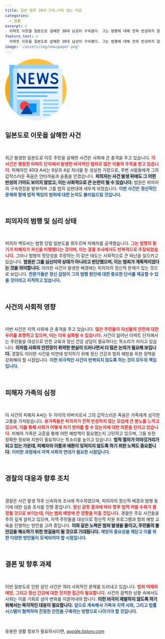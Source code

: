 ```yaml
---
title: 일본 범죄 30대 구속…사죄 없는 마음
categories:
  - 법률
excerpt: >
  아파트 이웃을 일본도로 살해한 30대 남성이 구속됐다. 그는 범행에 대해 전혀 반성하지 않고 중국 스파이를 처단했다는 충격 발언을 남겼다. 범죄의 배경과 정신상태가 궁금증을 자아낸다.
feature_text: >
  아파트 이웃을 일본도로 살해한 30대 남성이 구속됐다. 그는 범행에 대해 전혀 반성하지 않고 중국 스파이를 처단했다는 충격 발언을 남겼다. 범죄의 배경과 정신상태가 궁금증을 자아낸다.
image: '/assets/img/newspaper.png'
---
```


<p><img src="/assets/img/newspaper.png" alt="kimp 속보" /></p>

<h2 data-ke-size="size26">일본도로 이웃을 살해한 사건</h2>

<p data-ke-size="size16">&nbsp;</p>

<p>최근 발생한 일본도로 이웃 주민을 살해한 사건은 사회에 큰 충격을 주고 있습니다. <b><span style="color: #ee2323;">이 사건은 평범한 아파트 단지에서 발생한 비극적인 범죄로 많은 이들의 주목을 받고 있습니다.</span></b> 피해자인 40대 A씨는 9살과 4살 자녀를 둔 성실한 가장으로, 주변 사람들에게 그의 갑작스러운 죽음은 안타까움과 슬픔을 안겼습니다. <b><span style="background-color: #21538527;">피의자는 사건 발생 뒤에도 그 어떤 반성의 기미도 보이지 않았고, 이는 사회적으로 큰 논란이 될 수 있습니다.</span></b> 법원은 피의자의 구속영장을 발부하며 그를 법의 심판대에 세우게 되었습니다. <b><span style="color: #1a5490;">이번 사건은 정신적인 문제와 함께 법적 책임의 범위에 대한 논의도 불러일으킬 것입니다.</span></b></p>

<p data-ke-size="size16">&nbsp;</p>

<h2 data-ke-size="size26">피의자의 범행 및 심리 상태</h2>

<p data-ke-size="size16">&nbsp;</p>

<p>피의자 백모씨는 범행 당일 일본도를 휘두르며 피해자를 공격했습니다. <b><span style="color: #ee2323;">그는 범행의 동기가 피해자가 자신을 미행했다는 것이며, 이는 경찰 조사에서도 반복적으로 주장되었습니다.</span></b> 그러나 범행의 정당성을 주장하는 이 같은 태도는 사회적으로 큰 비난을 일으키고 있습니다. <b><span style="background-color: #21538527;">법원은 그를 심신미약 상태가 아니라고 판단했으며, 이는 범죄가 계획적이었다는 것을 의미합니다.</span></b> 이러한 사건이 발생한 배경에는 피의자의 정신적 문제가 있는 것으로 보입니다. <b><span style="color: #1a5490;">전문가들은 정신 감정이 그의 범행 원인에 대한 중요한 단서를 제공할 수 있을 것이라고 지적하고 있습니다.</span></b></p>

<p data-ke-size="size16">&nbsp;</p>

<h2 data-ke-size="size26">사건의 사회적 영향</h2>

<p data-ke-size="size16">&nbsp;</p>

<p>이번 사건은 지역 사회에 큰 충격을 주고 있습니다. <b><span style="color: #ee2323;">많은 주민들이 자신들의 안전에 대한 우려를 표명하고 있으며, 이는 더욱 심화될 수 있습니다.</span></b> 사건이 일어난 아파트 단지에서는 주민들을 대상으로 안전 교육과 정신 건강 상담이 필요하다는 목소리가 커지고 있습니다. <b><span style="background-color: #21538527;">이처럼 사회의 안전망이 취약한 현실이 드러나면서 더 많은 논의가 필요해 보입니다.</span></b> 경찰도 이러한 사건을 미연에 방지하기 위해 정신 건강과 범죄 예방을 위한 정책을 강화해야 할 시점입니다. <b><span style="color: #1a5490;">이런 비극적인 사건이 반복되지 않도록 하는 것이 모두의 책임입니다.</span></b></p>

<p data-ke-size="size16">&nbsp;</p>

<h2 data-ke-size="size26">피해자 가족의 심정</h2>

<p data-ke-size="size16">&nbsp;</p>

<p>이 사건의 피해자 A씨는 두 아이의 아버지로서 그의 갑작스러운 죽음은 가족에게 심각한 고통을 가져왔습니다. <b><span style="color: #ee2323;">유가족들은 피의자가 전혀 반성하지 않는 모습에 큰 분노를 느끼고 있으며, 이를 통해 사회가 어떻게 자기 방어를 할 수 있는지에 대한 의문을 던지고 있습니다.</span></b> 피해자 가족은 교훈을 통해 어떤 예방책이 필요했는지 고민하고 있으며, 그들 또한 정확한 정보와 지원이 필요하다는 목소리를 높이고 있습니다. <b><span style="background-color: #21538527;">법적 절차가 이야깃거리가 되고 있는 가운데, 피해자의 이름과 애환이 잊혀지지 않도록 하기 위한 노력도 중요합니다.</span></b> <b><span style="color: #1a5490;">이러한 과정에서 지역 사회의 연대가 필요한 시점입니다.</span></b></p>

<p data-ke-size="size16">&nbsp;</p>

<h2 data-ke-size="size26">경찰의 대응과 향후 조치</h2>

<p data-ke-size="size16">&nbsp;</p>

<p>경찰은 사건 발생 직후 신속하게 조사에 착수하였으며, 피의자의 정신적 배경과 범행 동기에 대한 심층 조사를 진행 중입니다. <b><span style="color: #ee2323;">정신 감정 결과에 따라 향후 법적 처벌 수위가 결정될 것으로 보이는데, 이는 범죄 예방에 큰 영향을 미칠 것입니다.</span></b> 경찰은 주요 사건들을 주의 깊게 살피고 있으며, 지역 주민들을 대상으로 정신적 지원 프로그램과 범죄 예방 교육을 진행하는 방안을 고려 중입니다. <b><span style="background-color: #21538527;">이와 같은 노력은 범죄 발생을 줄이고, 주민들의 불안감을 해소하기 위한 첫걸음이 될 것으로 기대됩니다.</span></b> <b><span style="color: #1a5490;">예방의 중요성을 깨닫고 이를 위한 다양한 방안들이 모색되어야 할 시점입니다.</span></b></p>

<p data-ke-size="size16">&nbsp;</p>

<h2 data-ke-size="size26">결론 및 향후 과제</h2>

<p data-ke-size="size16">&nbsp;</p>

<p>이번 일본도로 인한 살인 사건은 여러 사회적인 문제를 드러내고 있습니다. <b><span style="color: #ee2323;">범죄 억제와 예방, 그리고 정신 건강에 대한 진지한 접근이 필요합니다.</span></b> 사건의 끔찍한 상황 속에서도 사회는 이를 기회로 삼아 변화를 이끌어내야 합니다. <b><span style="background-color: #21538527;">이런 비극이 재발하지 않도록 하기 위해서는 즉각적인 대응이 필요합니다.</span></b> <b><span style="color: #1a5490;">앞으로 계속해서 가족과 지역 사회, 그리고 법률 시스템이 협력하여 진정한 안전을 구축하는 방향으로 나아가야 할 것입니다.</span></b> </p>

<p data-ke-size="size16">&nbsp;</p>
유용한 생활 정보가 필요하시다면, <a href="https://qoogle.tistory.com" rel="dofollow">qoogle.tistory.com</a>


